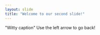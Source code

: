 ```yaml
---
layout: slide
title: "Welcome to our second slide!"
---
```

"Witty caption"
Use the left arrow to go back!
